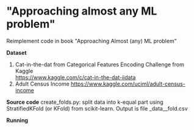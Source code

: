 # "Approaching almost any ML problem"
Reimplement code in book "Approaching Almost (any) ML problem"

**Dataset**
1. Cat-in-the-dat from Categorical Features Encoding Challenge from Kaggle  
https://www.kaggle.com/c/cat-in-the-dat-iidata
2. Adult Census Income
https://www.kaggle.com/uciml/adult-census-income

**Source code**
create_folds.py:  split data into k-equal part using StratifiedKFold (or KFold) from scikit-learn. Output is file _data__fold.csv

**Running**

